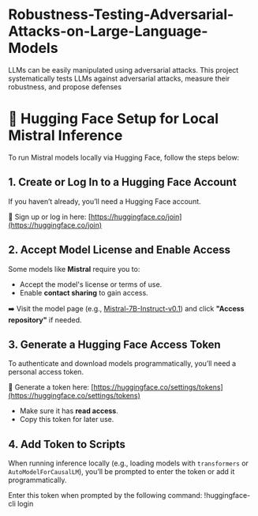 # Robustness-Testing-Adversarial-Attacks-on-Large-Language-Models
LLMs can be easily manipulated using adversarial attacks. This project systematically tests LLMs against adversarial attacks, measure their robustness, and propose defenses

# 🤗 Hugging Face Setup for Local Mistral Inference

To run Mistral models locally via Hugging Face, follow the steps below:

## 1. Create or Log In to a Hugging Face Account

If you haven’t already, you’ll need a Hugging Face account.

🔗 Sign up or log in here: [https://huggingface.co/join](https://huggingface.co/join)

## 2. Accept Model License and Enable Access

Some models like **Mistral** require you to:

- Accept the model's license or terms of use.
- Enable **contact sharing** to gain access.

➡️ Visit the model page (e.g., [Mistral-7B-Instruct-v0.1](https://huggingface.co/mistralai/Mistral-7B-Instruct-v0.1)) and click **"Access repository"** if needed.

## 3. Generate a Hugging Face Access Token

To authenticate and download models programmatically, you’ll need a personal access token.

🔗 Generate a token here: [https://huggingface.co/settings/tokens](https://huggingface.co/settings/tokens)

- Make sure it has **read access**.
- Copy this token for later use.

## 4. Add Token to Scripts

When running inference locally (e.g., loading models with `transformers` or `AutoModelForCausalLM`), you’ll be prompted to enter the token or add it programmatically.

Enter this token when prompted by the following command: !huggingface-cli login
